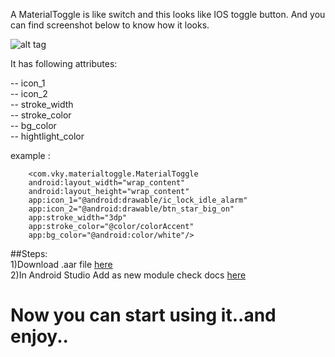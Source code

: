 A MaterialToggle is like switch and this looks like IOS toggle button.
And you can find screenshot below to know how it looks.

![alt tag](http://res.cloudinary.com/vky/image/upload/v1486902198/material_toggle_fsl2ew.png)


It has following attributes:

-- icon_1  
-- icon_2  
-- stroke_width  
-- stroke_color  
-- bg_color  
-- hightlight_color  

example :  

        <com.vky.materialtoggle.MaterialToggle
        android:layout_width="wrap_content"
        android:layout_height="wrap_content"
        app:icon_1="@android:drawable/ic_lock_idle_alarm"
        app:icon_2="@android:drawable/btn_star_big_on"
        app:stroke_width="3dp"
        app:stroke_color="@color/colorAccent"
        app:bg_color="@android:color/white"/>

##Steps:  
1)Download .aar file [here](http://res.cloudinary.com/vky/raw/upload/v1487078528/material_toggle.aar)  
2)In Android Studio Add as new module check docs [here](https://developer.android.com/studio/projects/android-library.html)  

# Now you can start using it..and enjoy..
